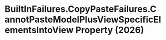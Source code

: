 # BuiltInFailures.CopyPasteFailures.CannotPasteModelPlusViewSpecificElementsIntoView Property (2026)

﻿